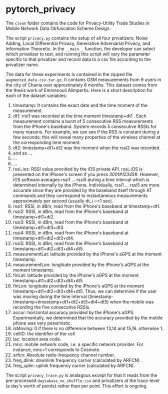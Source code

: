 # pytorch_privacy

The `clean` folder contains the code for Privacy-Utility Trade Studies in Mobile Network Data Obfuscation Scheme Design.

The script `privacy.py` contains the setup of all four privatizers: Noise Adding, Local Differential Privacy, Generative Adversarial Privacy, and Information Theoretic. In the `__main__` function, the developer can select which privatizer to test, and running this script will vary the parameter specific to that privatizer and record data to a csv file according to the privatizer name.

The data for these experiments is contained in the zipped file `augmented_data.csv.tar.gz`. It contains GSM measurements from 9 users in the city of Chania over approximately 8 months. This dataset comes from the thesis work of  Emmanouil Alimpertis. Here is a short description for each of the dataset variables:

1. timestamp: It contains the exact date and the time moment of the measurement.
2. dt1: rrsi1 was recorded at the time moment timestamp+dt1 . Each measurement contains a burst of 5 consecutive RSS measurements from the iPhone's baseband. System records 5 consecutive RSSIs for many reasons. For example, we can see if the RSS is constant during a few seconds; this will reveal many properties of the wireless channel at the corresponding time moment.
3. dt2: timestamp+dt1+dt2 was the moment when the rssi2 was recorded.
4. and so ...
5. ...
6. ...
7. rssi\_ios: RSSI value provided by the iOS private API. rssi\_iOS is presented on the iPhone's screen if you press *3001#12345#*. However, iOS software averages rssi1 ... rssi5 during a time interval which is determined internally by the iPhone. Individually, rssi1 ... rssi5 are more accurate since they are provided by the baseband itself through AT commands and they correspond to instantaneous measurements approximately per second (usually dt\_i ~=1 sec).
8. rssi1: RSSI, in dBm, read from the iPhone's baseband at timestamp+dt1.
9. rssi2: RSSI, in dBm, read from the iPhone's baseband at timestamp+dt1+dt2.
10. rssi3: RSSI, in dBm, read from the iPhone's baseband at timestamp+dt1+dt3+dt3.
11. rssi4: RSSI, in dBm, read from the iPhone's baseband at timestamp+dt1+dt2+dt3+dt4.
12. rssi5: RSSI, in dBm, read from the iPhone's baseband at timestamp+dt1+dt2+dt3+dt4+dt5.
13. measurementLat: latitude provided by the iPhone's aGPS at the moment timestamp.
14. measurementLon: longitude provided by the iPhone's aGPS at the moment timestamp.
15. finLat: latitude provided by the iPhone's aGPS at the moment timestamp+dt1+dt2+dt3+dt4+dt5
16. finLon: longitude provided by the iPhone's aGPS at the moment timestamp+dt1+dt2+dt3+dt4+dt5. Thus, we can determine if the user was moving during the time interval (timestamp-timestamp+timestamp+dt1+dt2+dt3+dt4+dt5) when the mobile was recording the five consecutive RSSIs.
17.  accur: horizontal accuracy provided by the iPhone's aGPS. Experimentally, we determined that the accuracy provided by the mobile phone was very pessimistic.
18. isMoving: 0 if there is no difference between 13,14 and 15,16. otherwise 1.
19. cellID: the identifier of the cell
19. lac: location area code.
20. mnc: mobile network code, i.e. a specific network provider. For instance, mnc=1 corresponds to Cosmote.
21. arfcn: Absolute radio-frequency channel number.
22. freq\_dlink: downlink frequency carrier (calculated by ARFCN).
23. freq\_uplin: uplink frequency carrier (calculated by ARFCN).

The script `privacy_trace.py` is analagous except for that it reads from the pre-processed `daytabase_no_shuffle.csv` and privatizers at the trace-level (a day's worth of points) rather than per point. This effort is ongoing.
